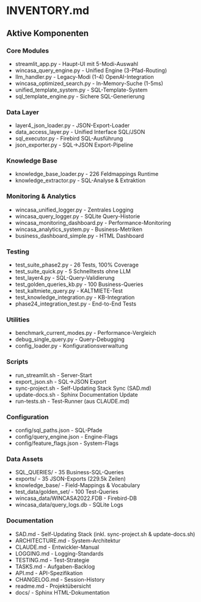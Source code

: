 # INVENTORY.md

## Aktive Komponenten

### Core Modules
- streamlit_app.py - Haupt-UI mit 5-Modi-Auswahl
- wincasa_query_engine.py - Unified Engine (3-Pfad-Routing)
- llm_handler.py - Legacy-Modi (1-4) OpenAI-Integration
- wincasa_optimized_search.py - In-Memory-Suche (1-5ms)
- unified_template_system.py - SQL-Template-System
- sql_template_engine.py - Sichere SQL-Generierung

### Data Layer
- layer4_json_loader.py - JSON-Export-Loader
- data_access_layer.py - Unified Interface SQL/JSON
- sql_executor.py - Firebird SQL-Ausführung
- json_exporter.py - SQL→JSON Export-Pipeline

### Knowledge Base
- knowledge_base_loader.py - 226 Feldmappings Runtime
- knowledge_extractor.py - SQL-Analyse & Extraktion

### Monitoring & Analytics
- wincasa_unified_logger.py - Zentrales Logging
- wincasa_query_logger.py - SQLite Query-Historie
- wincasa_monitoring_dashboard.py - Performance-Monitoring
- wincasa_analytics_system.py - Business-Metriken
- business_dashboard_simple.py - HTML Dashboard

### Testing
- test_suite_phase2.py - 26 Tests, 100% Coverage
- test_suite_quick.py - 5 Schnelltests ohne LLM
- test_layer4.py - SQL-Query-Validierung
- test_golden_queries_kb.py - 100 Business-Queries
- test_kaltmiete_query.py - KALTMIETE-Test
- test_knowledge_integration.py - KB-Integration
- phase24_integration_test.py - End-to-End Tests

### Utilities
- benchmark_current_modes.py - Performance-Vergleich
- debug_single_query.py - Query-Debugging
- config_loader.py - Konfigurationsverwaltung

### Scripts
- run_streamlit.sh - Server-Start
- export_json.sh - SQL→JSON Export
- sync-project.sh - Self-Updating Stack Sync (SAD.md)
- update-docs.sh - Sphinx Documentation Update
- run-tests.sh - Test-Runner (aus CLAUDE.md)

### Configuration
- config/sql_paths.json - SQL-Pfade
- config/query_engine.json - Engine-Flags
- config/feature_flags.json - System-Flags

### Data Assets
- SQL_QUERIES/ - 35 Business-SQL-Queries
- exports/ - 35 JSON-Exports (229.5k Zeilen)
- knowledge_base/ - Field-Mappings & Vocabulary
- test_data/golden_set/ - 100 Test-Queries
- wincasa_data/WINCASA2022.FDB - Firebird-DB
- wincasa_data/query_logs.db - SQLite Logs

### Documentation
- SAD.md - Self-Updating Stack (inkl. sync-project.sh & update-docs.sh)
- ARCHITECTURE.md - System-Architektur
- CLAUDE.md - Entwickler-Manual
- LOGGING.md - Logging-Standards
- TESTING.md - Test-Strategie
- TASKS.md - Aufgaben-Backlog
- API.md - API-Spezifikation
- CHANGELOG.md - Session-History
- readme.md - Projektübersicht
- docs/ - Sphinx HTML-Dokumentation